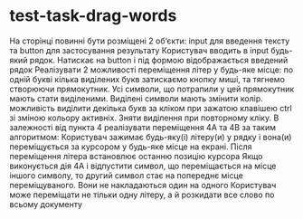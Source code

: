 # test-task-drag-words

На сторінці повинні бути розміщені 2 об‘єкти: input для введення тексту та button для застосування результату
Користувач вводить в input будь-який рядок.
Натискає на button і під формою відображається введений рядок
Реалізувати 2 можливості переміщення літер у будь-яке місце:
по одній букві
кілька виділених букв
затискаємо кнопку миші, та тягнемо створюючи прямокутник. Усі символи, що потрапили у цей прямокутник мають стати виділеними. Виділені символи мають змінити колір.
можливість виділити декілька букв за кліком при зажатою клавішею ctrl зі зміною кольору активніх.
Зняти виділення при повторному кліку.
В залежності від пункта 4 реалізувати переміщення 4A та 4B за таким алгоритмом:
Користувач зажимає будь-яку(і) літеру(и) у рядку і вона(и) переміщується за курсором у будь-яке місце на екрані.
Після переміщення літера встановлює останню позицію курсора
Якщо виконується дія 4А і відпустити символ, що переміщається на місце іншого символу, то другий символ стає на попереднє місце переміщуваного. Вони не накладаються один на одного
Користувач може переміщати не тільки одну літеру, а й розкидати все слово по всьому документу
